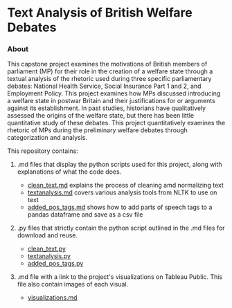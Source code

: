 # Text Analysis of British Welfare Debates

### About 
This capstone project examines the motivations of British members of parliament (MP) for their role in the creation of a welfare state through a textual analysis of the rhetoric used during three specific parliamentary debates: National Health Service, Social Insurance Part 1 and 2, and Employment Policy. This project examines how MPs discussed introducing a welfare state in postwar Britain and their justifications for or arguments against its establishment. In past studies, historians have qualitatively assessed the origins of the welfare state, but there has been little quantitative study of these debates. This project quantitatively examines the rhetoric of MPs during the preliminary welfare debates through categorization and analysis.  

This repository contains:

1. .md files that display the python scripts used for this project, along with explanations of what the code does.
    * [clean_text.md](./clean_text.md) explains the process of cleaning amd normalizing text
    * [textanalysis.md](./textanalysis.md) covers various analysis tools from NLTK to use on text
    * [added_pos_tags.md](./added_pos_tags.md) shows how to add parts of speech tags to a pandas dataframe and save as a csv file

2. .py files that strictly contain the python script outlined in the .md files for download and reuse.
    * [clean_text.py](./clean_text.py)
    * [textanalysis.py](./textanalysis.py)
    * [added_pos_tags.py](./added_pos_tags.py)

3. .md file with a link to the project's visualizations on Tableau Public. This file also contain images of each visual.
    * [visualizations.md](./visualizations.mds)